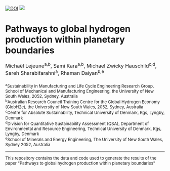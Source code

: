 [![DOI](https://zenodo.org/badge/DOI/10.5281/zenodo.10967450.svg)](https://10.5281/zenodo.14938954) <a href="https://www.globh2e.org.au/"><img src="https://img.shields.io/badge/GlobH2e:Funding%20number-IC200100023-blue.svg"/></a>

# **Pathways to global hydrogen production within planetary boundaries**

<div style="text-align: left; font-size: 16px;">Michaël Lejeune<sup>a,b</sup>, Sami Kara<sup>a,b</sup>, Michael Zwicky Hauschild<sup>c,d</sup>, Sareh Sharabifarahni<sup>a</sup>, Rhaman Daiyan<sup>b,e</sup> <br><br>

<div style="text-align: left; font-size: 13px;"><sup>a</sup>Sustainability in Manufacturing and Life Cycle Engineering Research Group, School of Mechanical and Manufacturing Engineering, the University of New South Wales, 2052, Sydney, Australia<br>

<div style="text-align: left; font-size: 13px;">
<sup>b</sup>Australian Research Council Training Centre for the Global Hydrogen Economy (GlobH2e), the University of New South Wales, 2052, Sydney, Australia <br>

<div style="text-align: left; font-size: 13px;">
<sup>c</sup>Centre for Absolute Sustainability, Technical University of Denmark, Kgs, Lyngby, Denmark

<div style="text-align: left; font-size: 13px;">
<sup>d</sup>Division for Quantitative Sustainability Assessment (QSA), Department of Environmental and Resource Engineering, Technical University of Denmark, Kgs, Lyngby, Denmark<br>

<div style="text-align: left; font-size: 13px;">
<sup>e</sup>School of Minerals and Energy Engineering, The University of New South Wales, Sydney 2052, Australia<br>

---

This repository contains the data and code used to generate the results of the paper "Pathways to global hydrogen production within planetary boundaries"
